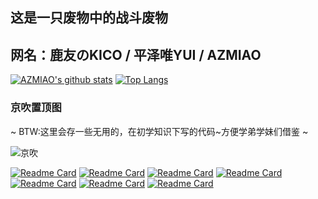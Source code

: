 ## 这是一只废物中的战斗废物

## 网名：鹿友のKICO / 平泽唯YUI / AZMIAO
[![AZMIAO's github stats](https://github-readme-stats.vercel.app/api?username=azmiao&theme=buefy&show_icons=true)](https://github.com/azmiao/github-readme-stats)    [![Top Langs](https://github-readme-stats.vercel.app/api/top-langs/?username=azmiao&langs_count=3&card_width=350)](https://github.com/azmiao/github-readme-stats)

### 京吹置顶图
~ BTW:这里会存一些无用的，在初学知识下写的代码~方便学弟学妹们借鉴 ~

![京吹](https://cdn.jsdelivr.net/gh/azmiao/picture-bed/img/1624068645766.png)

[![Readme Card](https://github-readme-stats.vercel.app/api/pin/?username=azmiao&repo=destiny2_hoshino_plugin)](https://github.com/azmiao/destiny2_hoshino_plugin)       [![Readme Card](https://github-readme-stats.vercel.app/api/pin/?username=azmiao&repo=HFUT_cpdaily_auto_for_hoshino)](https://github.com/azmiao/HFUT_cpdaily_auto_for_hoshino)
[![Readme Card](https://github-readme-stats.vercel.app/api/pin/?username=azmiao&repo=umamusume_news)](https://github.com/azmiao/umamusume_news)       [![Readme Card](https://github-readme-stats.vercel.app/api/pin/?username=pcrbot&repo=clan_search_tw)](https://github.com/pcrbot/clan_search_tw)
[![Readme Card](https://github-readme-stats.vercel.app/api/pin/?username=azmiao&repo=auto_submit_for_HFUT)](https://github.com/azmiao/auto_submit_for_HFUT)       [![Readme Card](https://github-readme-stats.vercel.app/api/pin/?username=azmiao&repo=bluearchive_hoshino_plugin)](https://github.com/azmiao/bluearchive_hoshino_plugin)
      [![Readme Card](https://github-readme-stats.vercel.app/api/pin/?username=azmiao&repo=pcrjjc-tw_for_3_server)](https://github.com/azmiao/pcrjjc-tw_for_3_server)
